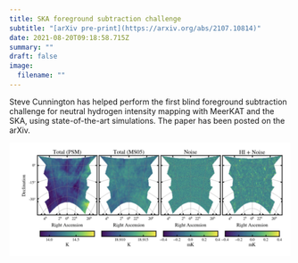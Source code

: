 ```yaml
---
title: SKA foreground subtraction challenge
subtitle: "[arXiv pre-print](https://arxiv.org/abs/2107.10814)"
date: 2021-08-20T09:18:58.715Z
summary: ""
draft: false
image:
  filename: ""
---
```

Steve Cunnington has helped perform the first blind foreground subtraction challenge for neutral hydrogen intensity mapping with MeerKAT and the SKA, using state-of-the-art simulations. The paper has been posted on the arXiv.

![](featured.jpg)